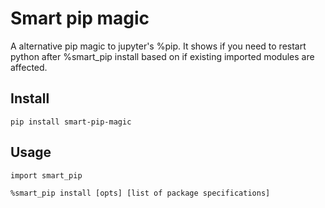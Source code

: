 # Smart pip magic
A alternative pip magic to jupyter's %pip. It shows if you need to restart python after %smart_pip install based on if existing imported modules are affected. 

## Install
```
pip install smart-pip-magic
```
## Usage
```
import smart_pip

%smart_pip install [opts] [list of package specifications]
```
